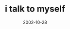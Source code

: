 ---
layout: base.njk
title : 'i talk to myself' 
view_title : 'i talk to myself' 
year : '2002' 
date : '2002-10-28' 
img_file : '/drawing/italktomyself.png' 
html_file : 'italktomyself' 
next_html : 'pinkisnotanappropriate.html' 
year_order : '187' 
permalink : "title/{{html_file}}.html"
---